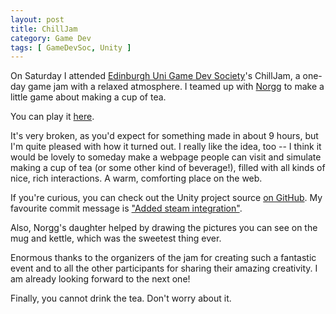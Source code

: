 ```yaml
---
layout: post
title: ChillJam
category: Game Dev
tags: [ GameDevSoc, Unity ]
---
```


On Saturday I attended [Edinburgh Uni Game Dev Society](http://gamedevsoc.com/)'s ChillJam, a one-day game jam with a relaxed atmosphere. I teamed up with [Norgg](https://twitter.com/norgg) to make a little game about making a cup of tea. 

You can play it [here](https://norgg.itch.io/cuppa).

It's very broken, as you'd expect for something made in about 9 hours, but I'm quite pleased with how it turned out. I really like the idea, too -- I think it would be lovely to someday make a webpage people can visit and simulate making a cup of tea (or some other kind of beverage!), filled with all kinds of nice, rich interactions. A warm, comforting place on the web.

If you're curious, you can check out the Unity project source [on GitHub](https://github.com/Norgg/cuppa). My favourite commit message is ["Added steam integration"](https://github.com/Norgg/cuppa/commit/a4051f41356416c7bdf99e2d3ca5e0c9f3e657c9).

Also, Norgg's daughter helped by drawing the pictures you can see on the mug and kettle, which was the sweetest thing ever.

Enormous thanks to the organizers of the jam for creating such a fantastic event and to all the other participants for sharing their amazing creativity. I am already looking forward to the next one!

Finally, you cannot drink the tea. Don't worry about it.